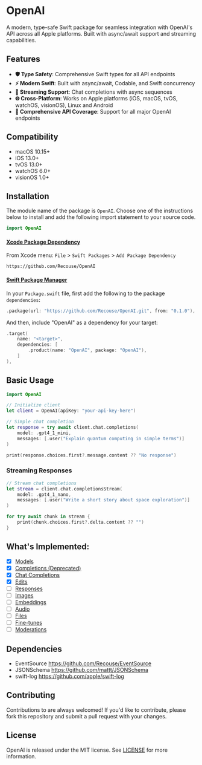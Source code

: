 # OpenAI

A modern, type-safe Swift package for seamless integration with OpenAI's API across all Apple platforms. Built with async/await support and streaming capabilities.

## Features

- **🛡️ Type Safety**: Comprehensive Swift types for all API endpoints
- **⚡ Modern Swift**: Built with async/await, Codable, and Swift concurrency
- **🔄 Streaming Support**: Chat completions with async sequences
- **🌐 Cross-Platform**: Works on Apple platforms (iOS, macOS, tvOS, watchOS, visionOS), Linux and Android
- **🎯 Comprehensive API Coverage**: Support for all major OpenAI endpoints

## Compatibility

* macOS 10.15+
* iOS 13.0+
* tvOS 13.0+
* watchOS 6.0+
* visionOS 1.0+

## Installation

The module name of the package is `OpenAI`. Choose one of the instructions below to install and add the following import statement to your source code.

```swift
import OpenAI
```

#### [Xcode Package Dependency](https://developer.apple.com/documentation/xcode/adding-package-dependencies-to-your-app)

From Xcode menu: `File` > `Swift Packages` > `Add Package Dependency`

```text
https://github.com/Recouse/OpenAI
```

#### [Swift Package Manager](https://www.swift.org/package-manager)

In your `Package.swift` file, first add the following to the package `dependencies`:

```swift
.package(url: "https://github.com/Recouse/OpenAI.git", from: "0.1.0"),
```

And then, include "OpenAI" as a dependency for your target:

```swift
.target(
    name: "<target>",
    dependencies: [
        .product(name: "OpenAI", package: "OpenAI"),
    ]
),
```

## Basic Usage

```swift
import OpenAI

// Initialize client
let client = OpenAI(apiKey: "your-api-key-here")

// Simple chat completion
let response = try await client.chat.completions(
    model: .gpt4_1_mini,
    messages: [.user("Explain quantum computing in simple terms")]
)

print(response.choices.first?.message.content ?? "No response")
```

### Streaming Responses

```swift
// Stream chat completions
let stream = client.chat.completionsStream(
    model: .gpt4_1_nano,
    messages: [.user("Write a short story about space exploration")]
)

for try await chunk in stream {
    print(chunk.choices.first?.delta.content ?? "")
}
```

## What's Implemented:

- [x] [Models](https://platform.openai.com/docs/api-reference/models)
- [x] [Completions (Deprecated)](https://platform.openai.com/docs/api-reference/completions)
- [x] [Chat Completions](https://platform.openai.com/docs/api-reference/chat)
- [x] [Edits](https://platform.openai.com/docs/api-reference/edits)
- [ ] [Responses](https://platform.openai.com/docs/api-reference/responses)
- [ ] [Images](https://platform.openai.com/docs/api-reference/images)
- [ ] [Embeddings](https://platform.openai.com/docs/api-reference/embeddings)
- [ ] [Audio](https://platform.openai.com/docs/api-reference/audio)
- [ ] [Files](https://platform.openai.com/docs/api-reference/files)
- [ ] [Fine-tunes](https://platform.openai.com/docs/api-reference/fine-tunes)
- [ ] [Moderations](https://platform.openai.com/docs/api-reference/moderations)

## Dependencies

* EventSource https://github.com/Recouse/EventSource
* JSONSchema https://github.com/mattt/JSONSchema
* swift-log https://github.com/apple/swift-log

## Contributing

Contributions to are always welcomed! If you'd like to contribute, please fork this repository and 
submit a pull request with your changes.

## License

OpenAI is released under the MIT license. See [LICENSE](LICENSE) for more information.

